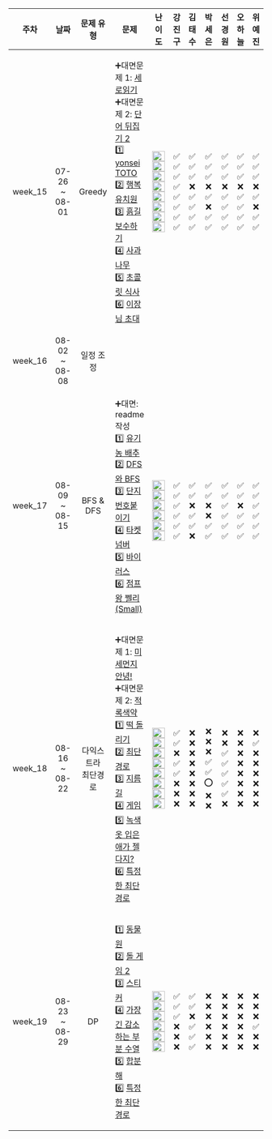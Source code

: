 | 주차 | 날짜 | 문제 유형 | 문제 | 난이도 | 강진구 | 김태수 | 박세은 | 선경원 | 오하늘 | 위예진 |
|:---:|:---:|:-------:|:---:|:-----:|:-----:|:----:|:-----:|:-----:|:-----:|:-----:|
| week_15 | 07-26 <br> ~ 08-01 | Greedy | <p align=left> ➕대면문제 1: [세로읽기](https://www.acmicpc.net/problem/10798) <br> ➕대면문제 2: [단어 뒤집기 2](https://www.acmicpc.net/problem/17413) <br> 1️⃣ [yonsei TOTO](https://www.acmicpc.net/problem/12018) <br> 2️⃣ [행복유치원](https://www.acmicpc.net/problem/13164) <br> 3️⃣ [흙길 보수하기](https://www.acmicpc.net/problem/1911) <br> 4️⃣ [사과나무](https://www.acmicpc.net/problem/19539) <br> 5️⃣ [초콜릿 식사](https://www.acmicpc.net/problem/2885)  <br> 6️⃣ [이장님 초대](https://www.acmicpc.net/problem/9237) </p> | <img height="20px" width="25px" src="https://static.solved.ac/tier_small/5.svg"/> <br> <img height="20px" width="25px" src="https://static.solved.ac/tier_small/8.svg"/> <br> <img height="20px" width="25px" src="https://static.solved.ac/tier_small/8.svg"/> <br> <img height="20px" width="25px" src="https://static.solved.ac/tier_small/11.svg"/> <br> <img height="20px" width="25px" src="https://static.solved.ac/tier_small/10.svg"/> <br> <img height="20px" width="25px" src="https://static.solved.ac/tier_small/11.svg"/> <br> <img height="20px" width="25px" src="https://static.solved.ac/tier_small/9.svg"/> <br> <img height="20px" width="25px" src="https://static.solved.ac/tier_small/6.svg"/> | ✅ <br> ✅ <br> ✅ <br> ✅ <br> ✅ <br> ✅ <br> ✅ <br> ✅ | ✅ <br> ✅ <br> ✅ <br> ❌ <br> ✅ <br> ✅ <br> ✅ <br> ✅ | ✅ <br> ✅ <br> ✅ <br> ❌ <br> ✅ <br> ❌ <br> ✅ <br> ✅ | ✅ <br> ✅ <br> ✅ <br> ❌ <br> ✅ <br> ✅ <br> ✅ <br> ✅ | ✅ <br> ✅ <br> ✅ <br> ❌ <br> ✅ <br> ✅ <br> ✅ <br> ✅ | ✅ <br> ✅ <br> ✅ <br> ❌ <br> ✅ <br> ❌ <br> ✅ <br> ✅ |
| week_16 | 08-02 <br> ~ 08-08 |일정 조정| | | | | | | | |
| week_17 | 08-09 <br> ~ 08-15 | BFS & DFS | <p align=left> ➕대면: readme 작성 <br> 1️⃣ [유기농 배추](https://www.acmicpc.net/problem/1012) <br> 2️⃣ [DFS와 BFS](https://www.acmicpc.net/problem/1260) <br> 3️⃣ [단지번호붙이기](https://www.acmicpc.net/problem/2667) <br> 4️⃣ [타켓넘버](https://school.programmers.co.kr/learn/courses/30/lessons/43165) <br> 5️⃣ [바이러스](https://www.acmicpc.net/problem/2606)  <br> 6️⃣ [점프왕 쩰리 (Small)](https://www.acmicpc.net/problem/16173) </p> | <br> <img height="20px" width="25px" src="https://static.solved.ac/tier_small/9.svg"/> <br> <img height="20px" width="25px" src="https://static.solved.ac/tier_small/9.svg"/> <br> <img height="20px" width="25px" src="https://static.solved.ac/tier_small/10.svg"/> <br> <img height="20px" width="25px" src="https://static.solved.ac/tier_small/9.svg"/> <br> <img height="20px" width="25px" src="https://static.solved.ac/tier_small/8.svg"/> <br> <img height="20px" width="25px" src="https://static.solved.ac/tier_small/6.svg"/> | <br> ✅ <br> ✅ <br> ✅ <br> ✅ <br> ✅ <br> ✅ | <br> ✅ <br> ✅ <br> ❌ <br> ✅ <br> ✅ <br> ❌ | <br> ✅ <br> ✅ <br> ❌ <br> ❌ <br> ✅ <br> ✅ | <br> ✅ <br> ✅ <br> ✅ <br> ✅ <br> ✅ <br> ✅ | <br> ✅ <br> ✅ <br> ❌ <br> ✅ <br> ✅ <br> ✅ | <br> ✅ <br> ✅ <br> ✅ <br> ✅ <br> ✅ <br> ✅ |
| week_18 | 08-16 <br> ~ 08-22 | 다익스트라 <br> 최단경로 | <p align=left> ➕대면문제 1: [미세먼지 안녕!](https://www.acmicpc.net/problem/17144) <br> ➕대면문제 2: [적록색약](https://www.acmicpc.net/problem/10026) <br> 1️⃣ [떡 돌리기](https://www.acmicpc.net/problem/20007) <br> 2️⃣ [최단경로](https://www.acmicpc.net/problem/1753) <br> 3️⃣ [지름길](https://www.acmicpc.net/problem/1446) <br> 4️⃣ [게임](https://www.acmicpc.net/problem/1584) <br> 5️⃣ [녹색 옷 입은 애가 젤다지?](https://www.acmicpc.net/problem/4485)  <br> 6️⃣ [특정한 최단 경로](https://www.acmicpc.net/problem/1504) </p> | <img height="20px" width="25px" src="https://static.solved.ac/tier_small/11.svg"/> <br> <img height="20px" width="25px" src="https://static.solved.ac/tier_small/12.svg"/> <br> <img height="20px" width="25px" src="https://static.solved.ac/tier_small/12.svg"/> <br> <img height="20px" width="25px" src="https://static.solved.ac/tier_small/11.svg"/> <br> <img height="20px" width="25px" src="https://static.solved.ac/tier_small/10.svg"/> <br> <img height="20px" width="25px" src="https://static.solved.ac/tier_small/11.svg"/> <br> <img height="20px" width="25px" src="https://static.solved.ac/tier_small/12.svg"/> <br> <img height="20px" width="25px" src="https://static.solved.ac/tier_small/6.svg"/> | ✅ <br> ✅ <br> ❌ <br> ✅ <br> ✅ <br> ❌ <br> ❌ <br> ❌ | ❌ <br> ❌ <br> ❌ <br> ❌ <br> ❌ <br> ❌ <br> ❌ <br> ❌ | ❌ <br> ❌ <br> ❌ <br> ✅ <br> ✅ <br> ⭕ <br> ❌ <br> ❌ | ❌ <br> ❌ <br> ✅ <br> ✅ <br> ✅ <br> ✅ <br> ✅ <br> ❌ | ❌ <br> ❌ <br> ❌ <br> ❌ <br> ❌ <br> ❌ <br> ❌ <br> ❌ | ❌ <br> ✅ <br> ❌ <br> ❌ <br> ❌ <br> ❌ <br> ❌ <br> ❌ |
| week_19 | 08-23 <br> ~ 08-29 | DP | <p align=left> 1️⃣ [동물원](https://www.acmicpc.net/problem/1309) <br> 2️⃣ [돌 게임 2](https://www.acmicpc.net/problem/9656) <br> 3️⃣ [스티커](https://www.acmicpc.net/problem/9465) <br> 4️⃣ [가장 긴 감소하는 부분 수열](https://www.acmicpc.net/problem/11722) <br> 5️⃣ [합분해](https://www.acmicpc.net/problem/2225)  <br> 6️⃣ [특정한 최단 경로](https://www.acmicpc.net/problem/1504) </p> | <img height="20px" width="25px" src="https://static.solved.ac/tier_small/10.svg"/> <br> <img height="20px" width="25px" src="https://static.solved.ac/tier_small/11.svg"/> <br> <img height="20px" width="25px" src="https://static.solved.ac/tier_small/10.svg"/> <br> <img height="20px" width="25px" src="https://static.solved.ac/tier_small/9.svg"/> <br> <img height="20px" width="25px" src="https://static.solved.ac/tier_small/11.svg"/> <br> <img height="20px" width="25px" src="https://static.solved.ac/tier_small/6.svg"/> | ✅ <br> ✅ <br> ✅ <br> ❌ <br> ❌ <br> ❌ | ✅ <br> ✅ <br> ❌ <br> ✅ <br> ✅ <br> ✅ | ❌ <br> ❌ <br> ❌ <br> ❌ <br> ❌ <br> ❌ | ❌ <br> ❌ <br> ❌ <br> ❌ <br> ❌ <br> ❌ | ❌ <br> ❌ <br> ❌ <br> ❌ <br> ❌ <br> ❌ | ❌ <br> ❌ <br> ❌ <br> ✅ <br> ❌ <br> ❌ |
